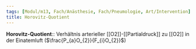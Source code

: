 ```yaml
---
tags: [Modul/m13, Fach/Anästhesie, Fach/Pneumologie, Art/Intervention]
title: Horovitz-Quotient
---
```

**Horovitz-Quotient**:: Verhältnis arterieller [[O2]]-[[Partialdruck]] zu [[O2]] in der Einatemluft ($\frac{P_{a}O_{2}}{F_{i}O_{2}}$)